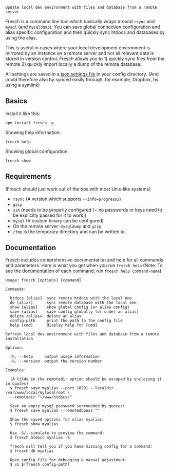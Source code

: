     Update local dev environment with files and database from a remote server

Fresch is a command line tool which basically wraps around `rsync` and `mysql` (and `mysqldump`). You can save global connection configuration and alias specific configuration and then quickly sync htdocs and databases by using the alias.

This is useful in cases where your local development environment is mirrored by an instance on a remote server and not all relevant data is stored in version control. Fresch allows you to 1) quickly sync files from the remote 2) quickly import locally a dump of the remote database.

All settings are saved in a [json settings file](https://github.com/yeoman/configstore) in your config directory. (And could therefore also by synced easily through, for example, Dropbox, by using a symlink)

## Basics

Install it like this:

    npm install fresch -g

Showing help information:

    fresch help

Showing global configuration:

    fresch show

## Requirements

(Fresch should just work out of the box with most Unix-like systems)

* `rsync` (A version which supports `--info=progress2`)
* `gzip`
* `ssh` (needs to be properly configured (= no passwords or keys need to be explicitly passed for it to work))
* `mysql` (A custom binary can be configured)
* On the remote server: `mysqldump` and `gzip`
* `/tmp` is the temporary directory and can be written to

## Documentation

Fresch includes comprehensive documentation and help for all commands and parameters. Here is what you get when you run `fresch help` (Note: To see the documentation of each command, run `fresch help command-name`)

    Usage: fresch [options] [command]
  
    Commands:
  
      htdocs [alias]  sync remote htdocs with the local one
      db [alias]      sync remote database with the local one
      show [alias]    show global config (or alias config)
      save [alias]    save config globally (or under an alias)
      delete <alias>  delete an alias
      config-path     print the path to the config file
      help [cmd]      display help for [cmd]
  
    Refresh local dev environment with files and database from a remote installation
  
    Options:
  
      -h, --help     output usage information
      -V, --version  output the version number
  
    Examples:
  
      (A tilde in the remotedir option should be escaped by enclosing it in quotes)
      $ fresch save myalias --port 10201 --localdir /var/www/local/mylocalroot \
      --remotedir "~/www/htdocs/"
  
      Save an empty mysql password surrounded by quotes:
      $ fresch save myalias --remotedbpass ""
  
      Show the saved options for alias myalias:
      $ fresch show myalias
  
      Use -S/--simulate to preview the command:
      $ fresch htdocs myalias -S
  
      fresch will tell you if you have missing config for a command:
      $ fresch db myalias
  
      Open config file for debugging & manual adjustment:
      $ vi $(fresch config-path)
